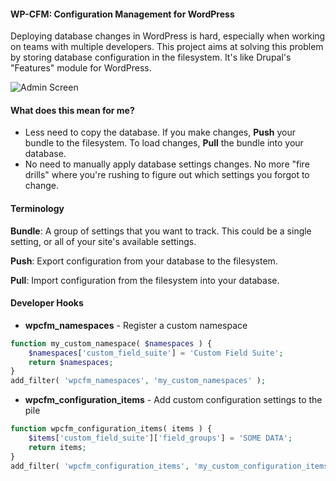 #### WP-CFM: Configuration Management for WordPress

Deploying database changes in WordPress is hard, especially when working on teams with multiple developers. This project aims at solving this problem by storing database configuration in the filesystem. It's like Drupal's "Features" module for WordPress.

![Admin Screen](http://i.imgur.com/vhKMB99.png)

#### What does this mean for me?

* Less need to copy the database. If you make changes, **Push** your bundle to the filesystem. To load changes, **Pull** the bundle into your database.
* No need to manually apply database settings changes. No more "fire drills" where you're rushing to figure out which settings you forgot to change.

#### Terminology

**Bundle**: A group of settings that you want to track. This could be a single setting, or all of your site's available settings.

**Push**: Export configuration from your database to the filesystem.

**Pull**: Import configuration from the filesystem into your database.

#### Developer Hooks

* **wpcfm_namespaces** - Register a custom namespace

```php
function my_custom_namespace( $namespaces ) {
    $namespaces['custom_field_suite'] = 'Custom Field Suite';
    return $namespaces;
}
add_filter( 'wpcfm_namespaces', 'my_custom_namespaces' );
```

* **wpcfm_configuration_items** - Add custom configuration settings to the pile

```php
function wpcfm_configuration_items( items ) {
    $items['custom_field_suite']['field_groups'] = 'SOME DATA';
    return items;
}
add_filter( 'wpcfm_configuration_items', 'my_custom_configuration_items' );
```

